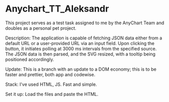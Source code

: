 # Anychart_TT_Aleksandr
This project serves as a test task assigned to me by the AnyChart Team and doubles as a personal pet project.

Description:
The application is capable of fetching JSON data either from a default URL or a user-provided URL via an input field. Upon clicking the button, it initiates polling at 3000 ms intervals from the specified source. The JSON data is then parsed, and the SVG resized, with a tooltip being positioned accordingly.

Update:
This is a branch with an update to a DOM economy; this is to be faster and prettier, both app and codewise.

Stack:
I've used HTML, JS. Fast and simple.

Set it up:
Load the files and paste the HTML.
